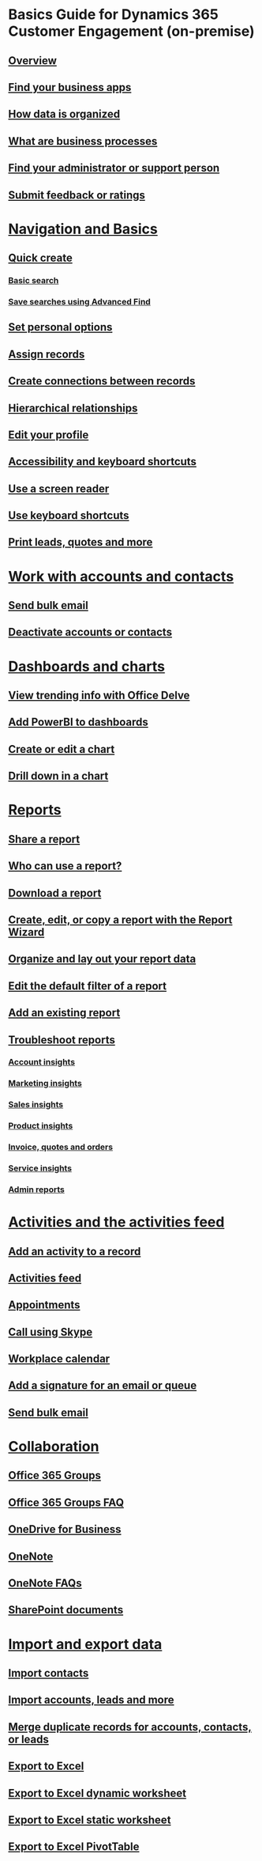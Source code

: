 # Basics Guide for Dynamics 365 Customer Engagement (on-premise)
## [Overview](basics-guide.md)
## [Find your business apps](../basics/where-find-business-apps.md)
## [How data is organized](../basics/how-data-organized.md)
## [What are business processes](../basics/what-are-business-processes.md)
## [Find your administrator or support person](../basics/find-administrator-support.md)
## [Submit feedback or ratings](submit-feedback-ratings.md)

# [Navigation and Basics](../basics/find-your-way-around-dynamics-365-customer-engagement-enterprise.md)
## [Quick create](../basics/quick-create-enter-data-fast.md)
### [Basic search](../basics/search-records.md)
### [Save searches using Advanced Find](../basics/save-advanced-find-search.md)
## [Set personal options](../basics/set-personal-options.md)
## [Assign records](../basics/assign-record-user-team.md)
## [Create connections between records](../basics/create-connections-view-relationships-between-records.md)
## [Hierarchical relationships](../basics/hierarchical-relationship.md)
## [Edit your profile](../basics/view-your-user-profile.md)
## [Accessibility and keyboard shortcuts](../basics/accessibility-people-with-disabilities.md)
## [Use a screen reader](screen-reader.md)
## [Use keyboard shortcuts](keyboard-shortcuts.md)
## [Print leads, quotes and more](../basics/print-leads-quotes-other-records.md)

# [Work with accounts and contacts](../basics/accounts-contacts.md)
## [Send bulk email](../basics/send-bulk-email-customers.md)
## [Deactivate accounts or contacts](../basics/deactivate-activate-account-contact.md)

# [Dashboards and charts](../basics/start-your-day-dashboard-chart.md)
## [View trending info with Office Delve](../basics/view-relevant-trending-information-office-delve.md)
## [Add PowerBI to dashboards](../basics/add-edit-power-bi-visualizations-dashboard.md)
## [Create or edit a chart](../basics/create-edit-chart.md)
## [Drill down in a chart](../basics/drill-down-chart.md)

# [Reports](../basics/run-report.md)
## [Share a report](../basics/share-report-users-teams.md)
## [Who can use a report?](../basics/determine-who-can-use-report.md)
## [Download a report](../basics/download-report.md)
## [Create, edit, or copy a report with the Report Wizard](create-edit-copy-report-wizard.md)
## [Organize and lay out your report data](organize-lay-out-your-report-data.md)
## [Edit the default filter of a report](edit-default-filter-report.md)
## [Add an existing report](../basics/add-existing-report.md)
## [Troubleshoot reports](../basics/troubleshoot-reports.md)
### [Account insights](../basics/account-insights-reports.md)
### [Marketing insights](../basics/marketing-insights-reports.md)
### [Sales insights](../basics/sales-insights-reports.md)
### [Product insights](../basics/product-insights-reports.md)
### [Invoice, quotes and orders](../basics/invoice-quote-order-reports.md)
### [Service insights](../basics/service-insights-reports.md)
### [Admin reports](../basics/user-summary-report.md)

# [Activities and the activities feed](../basics/work-with-activities.md)
## [Add an activity to a record](../basics/add-phone-call-task-email-appointment-activity-case-record.md)
## [Activities feed](../basics/stay-up-date-with-customer-news-with-activity-feed.md)
## [Appointments](../basics/create-edit-appointment.md)
## [Call using Skype](../basics/place-calls-with-skype-skype-business.md)
## [Workplace calendar](../basics/workplace-calendar.md)
## [Add a signature for an email or queue](create-signature-dynamics-365-email-queue.md)
## [Send bulk email](../basics/send-bulk-email-customers.md)

# [Collaboration](../basics/collaborate-with-team.md)
## [Office 365 Groups](../basics/collaborate-with-colleagues-using-office-365-groups.md)
## [Office 365 Groups FAQ](../basics/office-365-groups-dynamics-365-faqs.md)
## [OneDrive for Business](../basics/use-onedrive-business-manage-private-documents.md)
## [OneNote](../basics/use-onenote.md)
## [OneNote FAQs](../basics/onenote-dynamics-365-faqs.md)
## [SharePoint documents](manage-sharepoint-documents-document-locations-in-Dynamics-365-apps.md)

# [Import and export data](../basics/import-export-data.md)
## [Import contacts](../basics/import-contacts.md)
## [Import accounts, leads and more](../basics/import-accounts-leads-other-data.md)
## [Merge duplicate records for accounts, contacts, or leads](merge-duplicate-records-accounts-contacts-leads.md)
## [Export to Excel](../basics/export-data-excel.md)
## [Export to Excel dynamic worksheet](../basics/export-excel-dynamic-worksheet.md)
## [Export to Excel static worksheet](../basics/export-excel-static-worksheet.md)
## [Export to Excel PivotTable](../basics/export-excel-pivottable.md)
